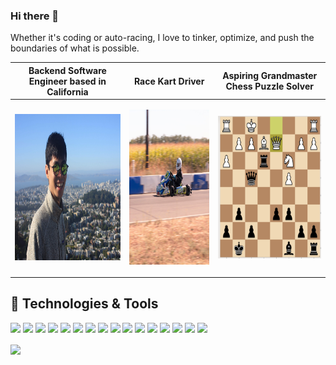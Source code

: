 ### Hi there 👋

<!--
**zhangj150/zhangj150** is a ✨ _special_ ✨ repository because its `README.md` (this file) appears on your GitHub profile.

Here are some ideas to get you started:

- 🔭 I’m currently working on ...
- 🌱 I’m currently learning ...
- 👯 I’m looking to collaborate on ...
- 🤔 I’m looking for help with ...
- 💬 Ask me about ...
- 📫 How to reach me: ...
- 😄 Pronouns: ...
- ⚡ Fun fact: ...
-->

Whether it's coding or auto-racing, I love to tinker, optimize, and push the boundaries of what is possible.

| Backend Software Engineer based in California | Race Kart Driver  | Aspiring Grandmaster Chess Puzzle Solver  |
|---|---|---|
|  <p align="center"> <img src="https://github.com/zhangj150/zhangj150/blob/master/picOfMETwinPeaks.JPG" width="347.5" height="234.375"/></p> | <p align="center"><img src="https://github.com/zhangj150/zhangj150/blob/master/instaMaterial2.jpg" width="280" height="247.5"/></p>  | <p align="center"><a href="https://lichess.org/@/zhangj150"><img src="https://github.com/zhangj150/zhangj150/blob/master/chessuzzles.PNG" width="270" height="227.5"/></a></p> |


## 🔧 Technologies & Tools
![](https://img.shields.io/badge/OS-Linux-informational?style=flat&logo=linux&logoColor=white&color=2bbc8a)
![](https://img.shields.io/badge/Editor-IntelliJ_IDEA-informational?style=flat&logo=intellij-idea&logoColor=white&color=2bbc8a)
![](https://img.shields.io/badge/Editor-PyCharm-informational?style=flat&logo=intellij-idea&logoColor=white&color=2bbc8a)
![](https://img.shields.io/badge/Code-Python-informational?style=flat&logo=python&logoColor=white&color=2bbc8a)
![](https://img.shields.io/badge/Code-Java-informational?style=flat&logo=javascript&logoColor=white&color=2bbc8a)
![](https://img.shields.io/badge/Code-Scala-informational?style=flat&logo=go&logoColor=white&color=2bbc8a)
![](https://img.shields.io/badge/Code-SQL-informational?style=flat&logo=cmake&logoColor=white&color=2bbc8a)
![](https://img.shields.io/badge/Code-PyTorch-informational?style=flat&logo=vue.js&logoColor=white&color=2bbc8a)
![](https://img.shields.io/badge/Shell-Bash-informational?style=flat&logo=gnu-bash&logoColor=white&color=2bbc8a)
![](https://img.shields.io/badge/Tools-Espresso-informational?style=flat&logo=docker&logoColor=white&color=2bbc8a)
![](https://img.shields.io/badge/Tools-Oracle-informational?style=flat&logo=kubernetes&logoColor=white&color=2bbc8a)
![](https://img.shields.io/badge/Tools-Hadoop-informational?style=flat&logo=red-hat-open-shift&logoColor=white&color=2bbc8a)
![](https://img.shields.io/badge/Tools-Azkaban-informational?style=flat&logo=red-hat-open-shift&logoColor=white&color=2bbc8a)
![](https://img.shields.io/badge/Tools-Kafka-informational?style=flat&logo=red-hat-open-shift&logoColor=white&color=2bbc8a)
![](https://img.shields.io/badge/Tools-MapReduce-informational?style=flat&logo=red-hat-open-shift&logoColor=white&color=2bbc8a)
![](https://img.shields.io/badge/Tools-Spark-informational?style=flat&logo=red-hat-open-shift&logoColor=white&color=2bbc8a)

<img align="center" src="https://github-readme-stats.vercel.app/api/top-langs/?username=zhangj150&theme=blue-green&layout=compact" />



